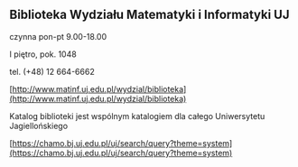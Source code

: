 ## Biblioteka Wydziału Matematyki i Informatyki UJ

czynna pon-pt 9.00-18.00  

I piętro, pok. 1048  

tel. (+48) 12 664-6662  

[http://www.matinf.uj.edu.pl/wydzial/biblioteka](http://www.matinf.uj.edu.pl/wydzial/biblioteka)  

Katalog biblioteki jest wspólnym katalogiem dla całego Uniwersytetu Jagiellońskiego  

[https://chamo.bj.uj.edu.pl/uj/search/query?theme=system](https://chamo.bj.uj.edu.pl/uj/search/query?theme=system)  